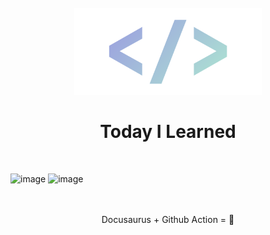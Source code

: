 <br/>
<div align="center">
  <img src="https://github.com/devpla/TIL/blob/main/static/img/logo.png?raw=true" width="300px"/>
  <h1>Today I Learned</h1>
</div>

<br/>

![image](https://user-images.githubusercontent.com/87457066/147833186-baa5b50e-a6d7-4bdd-9cbf-ff1316bc770c.png)
![image](https://user-images.githubusercontent.com/87457066/147833200-d037d55f-f050-4837-b2be-88c5b240b4a4.png)

<br/>
<br/>

<div align="center">
  Docusaurus + Github Action = 💜
  <br/>
  <br/>
</div>
